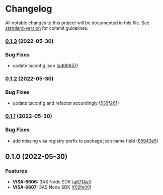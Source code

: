 # Changelog

All notable changes to this project will be documented in this file. See [standard-version](https://github.com/conventional-changelog/standard-version) for commit guidelines.

### [0.1.3](https://gitlab.va-endpoint.com/visa/sdks/3as/nodejs/compare/v0.1.2...v0.1.3) (2022-05-30)


### Bug Fixes

* update tsconfig.json ([ad06657](https://gitlab.va-endpoint.com/visa/sdks/3as/nodejs/commit/ad06657ce02c417860c876e9ea34ece2d334e453))

### [0.1.2](https://gitlab.va-endpoint.com/visa/sdks/3as/nodejs/compare/v0.1.1...v0.1.2) (2022-05-30)


### Bug Fixes

* update tsconfig and refactor accordingly ([539f261](https://gitlab.va-endpoint.com/visa/sdks/3as/nodejs/commit/539f2618f8dd4b83502744d781593fe286bfe121))

### [0.1.1](https://gitlab.va-endpoint.com/visa/sdks/3as/nodejs/compare/v0.1.0...v0.1.1) (2022-05-30)


### Bug Fixes

* add missing visa registry prefix to package.json name field ([65943e5](https://gitlab.va-endpoint.com/visa/sdks/3as/nodejs/commit/65943e5ad9bae2e8ed4c327d62d89d2349bd2334))

## 0.1.0 (2022-05-30)


### Features

* **VISA-6606:** 3AS Node SDK ([a8714af](https://gitlab.va-endpoint.com/visa/sdks/3as/nodejs/commit/a8714afbaac47487f5dae362c85b821ccf7b060b))
* **VISA-6607:** 3AS Node SDK ([f02fe00](https://gitlab.va-endpoint.com/visa/sdks/3as/nodejs/commit/f02fe00d43dc7d9ed7406e03ee02dd0d72bde207))
